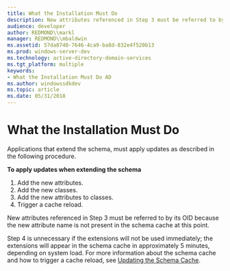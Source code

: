 ```yaml
---
title: What the Installation Must Do
description: New attributes referenced in Step 3 must be referred to by its OID because the new attribute name is not present in the schema cache at this point.
audience: developer
author: REDMOND\\markl
manager: REDMOND\\mbaldwin
ms.assetid: 57da8740-7646-4ca9-ba8d-832e4f520b13
ms.prod: windows-server-dev
ms.technology: active-directory-domain-services
ms.tgt_platform: multiple
keywords:
- What the Installation Must Do AD
ms.author: windowssdkdev
ms.topic: article
ms.date: 05/31/2018
---
```


# What the Installation Must Do

Applications that extend the schema, must apply updates as described in the following procedure.

**To apply updates when extending the schema**

1.  Add the new attributes.
2.  Add the new classes.
3.  Add the new attributes to classes.
4.  Trigger a cache reload.

New attributes referenced in Step 3 must be referred to by its OID because the new attribute name is not present in the schema cache at this point.

Step 4 is unnecessary if the extensions will not be used immediately; the extensions will appear in the schema cache in approximately 5 minutes, depending on system load. For more information about the schema cache and how to trigger a cache reload, see [Updating the Schema Cache](updating-the-schema-cache.md).

 

 




